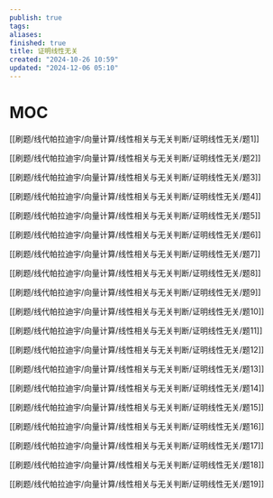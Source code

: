 ```yaml
---
publish: true
tags: 
aliases: 
finished: true
title: 证明线性无关
created: "2024-10-26 10:59"
updated: "2024-12-06 05:10"
---
```

# MOC

[[刷题/线代帕拉迪宇/向量计算/线性相关与无关判断/证明线性无关/题1]]

[[刷题/线代帕拉迪宇/向量计算/线性相关与无关判断/证明线性无关/题2]]

[[刷题/线代帕拉迪宇/向量计算/线性相关与无关判断/证明线性无关/题3]]

[[刷题/线代帕拉迪宇/向量计算/线性相关与无关判断/证明线性无关/题4]]

[[刷题/线代帕拉迪宇/向量计算/线性相关与无关判断/证明线性无关/题5]]

[[刷题/线代帕拉迪宇/向量计算/线性相关与无关判断/证明线性无关/题6]]

[[刷题/线代帕拉迪宇/向量计算/线性相关与无关判断/证明线性无关/题7]]

[[刷题/线代帕拉迪宇/向量计算/线性相关与无关判断/证明线性无关/题8]]

[[刷题/线代帕拉迪宇/向量计算/线性相关与无关判断/证明线性无关/题9]]

[[刷题/线代帕拉迪宇/向量计算/线性相关与无关判断/证明线性无关/题10]]

[[刷题/线代帕拉迪宇/向量计算/线性相关与无关判断/证明线性无关/题11]]

[[刷题/线代帕拉迪宇/向量计算/线性相关与无关判断/证明线性无关/题12]]

[[刷题/线代帕拉迪宇/向量计算/线性相关与无关判断/证明线性无关/题13]]

[[刷题/线代帕拉迪宇/向量计算/线性相关与无关判断/证明线性无关/题14]]

[[刷题/线代帕拉迪宇/向量计算/线性相关与无关判断/证明线性无关/题15]]

[[刷题/线代帕拉迪宇/向量计算/线性相关与无关判断/证明线性无关/题16]]

[[刷题/线代帕拉迪宇/向量计算/线性相关与无关判断/证明线性无关/题17]]

[[刷题/线代帕拉迪宇/向量计算/线性相关与无关判断/证明线性无关/题18]]

[[刷题/线代帕拉迪宇/向量计算/线性相关与无关判断/证明线性无关/题19]]